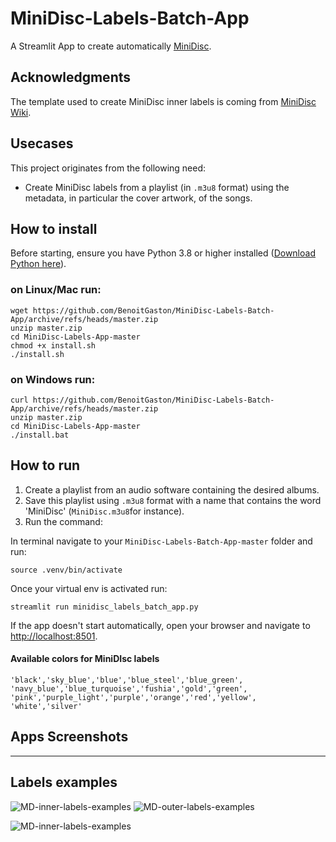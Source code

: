 # MiniDisc-Labels-Batch-App

A Streamlit App to create automatically [MiniDisc](https://www.minidisc.wiki/).

## Acknowledgments

The template used to create MiniDisc inner labels is coming from [MiniDisc Wiki](https://www.minidisc.wiki/resources/labels).


## Usecases

This project originates from the following need:

* Create MiniDisc labels from a playlist (in `.m3u8` format) using the metadata, in particular the cover artwork, of the songs.

## How to install

Before starting, ensure you have Python 3.8 or higher installed ([Download Python here](https://www.python.org/downloads/)).

### on Linux/Mac run:



```
wget https://github.com/BenoitGaston/MiniDisc-Labels-Batch-App/archive/refs/heads/master.zip
unzip master.zip
cd MiniDisc-Labels-App-master
chmod +x install.sh
./install.sh
```

### on Windows run:

```
curl https://github.com/BenoitGaston/MiniDisc-Labels-Batch-App/archive/refs/heads/master.zip
unzip master.zip
cd MiniDisc-Labels-App-master
./install.bat
```

## How to run


1. Create a playlist from an audio software containing the desired albums.
2. Save this playlist using `.m3u8` format with a name that contains the word 'MiniDisc' (`MiniDisc.m3u8`for instance).
3. Run the command:

In terminal navigate to your `MiniDisc-Labels-Batch-App-master` folder and run:

```
source .venv/bin/activate
```

Once your virtual env is activated run:
```
streamlit run minidisc_labels_batch_app.py
```

If the app doesn't start automatically, open your browser and navigate to [http://localhost:8501](http://localhost:8501).

#### Available colors for MiniDIsc labels
```
'black','sky_blue','blue','blue_steel','blue_green',
'navy_blue','blue_turquoise','fushia','gold','green',
'pink','purple_light','purple','orange','red','yellow',
'white','silver'
```

## Apps Screenshots
***********
## Labels examples
![MD-inner-labels-examples](https://github.com/user-attachments/assets/c8d5cb68-64e5-4982-bd96-3b54931a0c7e)
![MD-outer-labels-examples](https://github.com/user-attachments/assets/87745c31-d388-499f-9304-5c387af9c975)

![MD-inner-labels-examples](https://github.com/user-attachments/assets/c8d5cb68-64e5-4982-bd96-3b54931a0c7e)




